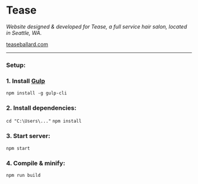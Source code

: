 # Tease

_Website designed & developed for Tease, a full service hair salon, located in Seattle, WA._

[teaseballard.com](https://teaseballard.com)

---

### Setup:

### 1. Install [Gulp](https://gulpjs.com/)

`npm install -g gulp-cli`

### 2. Install dependencies:

`cd "C:\Users\..."`
`npm install`

### 3. Start server:

`npm start`

### 4. Compile & minify:

`npm run build`

